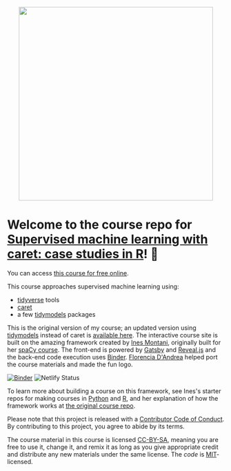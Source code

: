 <p align="center">
<img src="static/logo.svg" align="center" width="450px"/>
</p>

# Welcome to the course repo for **[Supervised machine learning with caret: case studies in R](https://caret-ML-course.netlify.com/)**! 🎉 

You can access [this course for free online](https://caret-ML-course.netlify.com/). 

This course approaches supervised machine learning using:

- [tidyverse](https://tidyverse.tidyverse.org/) tools
- [caret](https://topepo.github.io/caret/)
- a few [tidymodels](https://www.tidymodels.org/) packages

This is the original version of my course; an updated version using [tidymodels](https://www.tidymodels.org/) instead of caret is [available here](https://supervised-ml-course.netlify.com/). The interactive course site is built on the amazing framework created by [Ines Montani](https://ines.io/), originally built for her [spaCy course](https://course.spacy.io).  The front-end is powered by [Gatsby](http://gatsbyjs.org/) and [Reveal.js](https://revealjs.com) and the
back-end code execution uses [Binder](https://mybinder.org). [Florencia D'Andrea](https://florencia.netlify.com/) helped port the course materials and made the fun logo.

[![Binder](https://mybinder.org/badge_logo.svg)](https://mybinder.org/v2/gh/juliasilge/caret-ML-course/binder) 
![Netlify Status](https://api.netlify.com/api/v1/badges/3ba21376-9a18-4cf0-960e-2c65e6bc2bbd/deploy-status)

To learn more about building a course on this framework, see Ines's starter repos for making courses in [Python](https://github.com/ines/course-starter-python) and [R](https://github.com/ines/course-starter-r), and her explanation of how the framework works at [the original course repo](https://github.com/ines/spacy-course#-faq).

Please note that this project is released with a [Contributor Code of Conduct](CODE_OF_CONDUCT.md). By contributing to this project, you agree to abide by its terms.

The course material in this course is licensed [CC-BY-SA](https://creativecommons.org/licenses/by-sa/4.0/), meaning you are free to use it, change it, and remix it as long as you give appropriate credit and distribute any new materials under the same license.  The _code_ is [MIT](https://opensource.org/licenses/MIT)-licensed.

